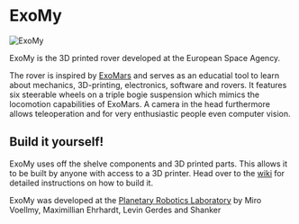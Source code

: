# ExoMy

![ExoMy](https://github.com/esa-prl/ExoMy/wiki/images/ExoMy.jpg)

ExoMy is the 3D printed rover developed at the European Space Agency.

The rover is inspired by [ExoMars](http://www.esa.int/Science_Exploration/Human_and_Robotic_Exploration/Exploration/ExoMars) and serves as an educatial tool to learn about mechanics, 3D-printing, electronics, software and rovers.
It features six steerable wheels on a triple bogie suspension which mimics the locomotion capabilities of ExoMars. A camera in the head furthermore allows teleoperation and for very enthusiastic people even computer vision.

## Build it yourself!
ExoMy uses off the shelve components and 3D printed parts. This allows it to be built by anyone with access to a 3D printer.
Head over to the [wiki](https://github.com/esa-prl/ExoMy/wiki) for detailed instructions on how to build it.


ExoMy was developed at the [Planetary Robotics Laboratory](http://www.esa.int/Enabling_Support/Space_Engineering_Technology/Planetary_Robotics_Laboratory) by Miro Voellmy, Maximillian Ehrhardt, Levin Gerdes and Shanker 